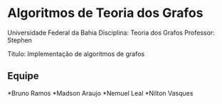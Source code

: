 Algoritmos de Teoria dos Grafos
=====================================
Universidade Federal da Bahia
Disciplina: Teoria dos Grafos
Professor: Stephen

Título: Implementação de algoritmos de grafos

Equipe
------------------------------------
*Bruno Ramos
*Madson Araujo
*Nemuel Leal
*Nilton Vasques
